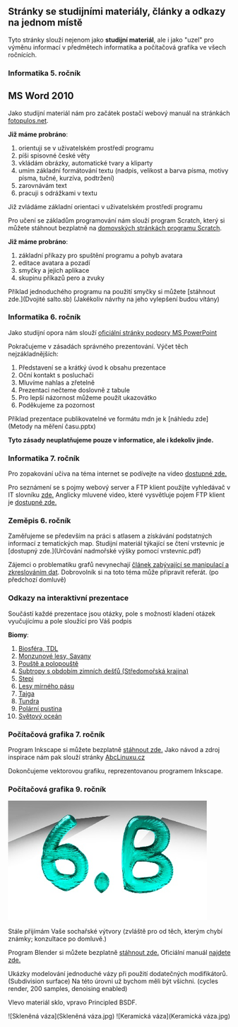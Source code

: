 ## Stránky se studijními materiály, články a odkazy na jednom místě

Tyto stránky slouží nejenom jako **studijní materiál**, ale i jako "uzel" pro výměnu informací v předmětech informatika a počítačová grafika ve všech ročnících.

### Informatika 5. ročník

## MS Word 2010

Jako studijní materiál nám pro začátek postačí webový manuál na stránkách [fotopulos.net](http://word-navod.fotopulos.net/word-2010/zaklad.html#z1).

**Již máme probráno**:
1.  orientuji se v uživatelském prostředí programu
2.  píši spisovné české věty
3.  vkládám obrázky, automatické tvary a kliparty
4.  umím základní formátování textu (nadpis, velikost a barva písma, motivy písma, tučné, kurzíva, podtržení)
5.  zarovnávám text
6.  pracuji s odrážkami v textu

Již zvládáme základní orientaci v uživatelském prostředí programu

Pro učení se základům programování nám slouží program Scratch, který si můžete stáhnout bezplatně na [domovských stránkách programu Scratch](https://scratch.mit.edu/download).

**Již máme probráno**:    
1. základní příkazy pro spuštění programu a pohyb avatara
2. editace avatara a pozadí
3. smyčky a jejich aplikace
4. skupinu příkazů pero a zvuky

Příklad jednoduchého programu na použití smyčky si můžete [stáhnout zde.](Dvojité salto.sb) (Jakékoliv návrhy na jeho vylepšení budou vítány)

### Informatika 6. ročník

Jako studijní opora nám slouží [oficiální stránky podpory MS PowerPoint](https://support.office.com/cs-cz/powerpoint)

Pokračujeme v zásadách správného prezentování. Výčet těch nejzákladnějších:

1. Představení se a krátký úvod k obsahu prezentace
2. Oční kontakt s posluchači
3. Mluvíme nahlas a zřetelně
4. Prezentaci nečteme doslovně z tabule
5. Pro lepší názornost můžeme použít ukazovátko
6. Poděkujeme za pozornost

Příklad prezentace publikovatelné ve formátu mdn je k [náhledu zde](Metody na měření času.pptx)

**Tyto zásady neuplatňujeme pouze v informatice, ale i kdekoliv jinde.**

### Informatika 7. ročník

Pro zopakování učiva na téma internet se podívejte na video [dostupné zde.](https://www.youtube.com/watch?v=L05HGoaDkRo)

Pro seznámení se s pojmy webový server a FTP klient použijte vyhledávač v IT slovníku [zde.](https://it-slovnik.cz/pojem/ftp)
Anglicky mluvené video, které vysvětluje pojem FTP klient je [dostupné zde.](https://www.youtube.com/watch?v=PeiXwNHEJo0)

### Zeměpis 6. ročník

Zaměřujeme se především na práci s atlasem a získávání podstatných informací z tematických map. Studijní materiál týkající se čtení vrstevnic je [dostupný zde.](Určování nadmořské výšky pomocí vrstevnic.pdf)

Zájemci o problematiku grafů nevynechají [článek zabývající se manipulací a zkreslováním dat](https://www.idnes.cz/technet/veda/manipulace-grafy-statistika.A151023_164547_veda_pka). Dobrovolník si na toto téma může připravit referát. (po předchozí domluvě)

### Odkazy na interaktivní prezentace

Součástí každé prezentace jsou otázky, pole s možností kladení otázek vyučujícímu a pole sloužící pro Váš podpis

**Biomy**:
1.  [Biosféra, TDL](https://ahaslides.com/0D12A)
2.  [Monzunové lesy, Savany](https://ahaslides.com/A8F67)
3.  [Pouště a polopouště](https://ahaslides.com/79833)
4.  [Subtropy s obdobím zimních dešťů (Středomořská krajina)](https://ahaslides.com/5685A)
5.  [Stepi](https://ahaslides.com/C25AE)
6.  [Lesy mírného pásu](https://ahaslides.com/741E1)
7.  [Tajga](https://ahaslides.com/FFDCC)
8.  [Tundra](https://ahaslides.com/1D644)
9.  [Polární pustina](https://ahaslides.com/DB4FD)
10. [Světový oceán](https://ahaslides.com/124F9)

### Počítačová grafika 7. ročník

Program Inkscape si můžete bezplatně [stáhnout zde.](https://inkscape.org/release/inkscape-0.92.4/windows/64-bit/exe/dl/)
Jako návod a zdroj inspirace nám pak slouží stránky [AbcLinuxu.cz](https://www.abclinuxu.cz/serialy/inkscape)

Dokončujeme vektorovou grafiku, reprezentovanou programem Inkscape.

### Počítačová grafika 9. ročník

![6b](6b.jpg)

Stále přijímám Vaše sochařské výtvory (zvláště pro od těch, kterým chybí známky; konzultace po domluvě.)

Program Blender si můžete bezplatně [stáhnout zde.](https://www.blender.org/download/)
Oficiální manuál [najdete zde.](https://docs.blender.org/manual/en/latest/index.html)

Ukázky modelování jednoduché vázy při použití dodatečných modifikátorů. (Subdivision surface) 
Na této úrovni už bychom měli být všichni. (cycles render, 200 samples, denoising enabled)

Vlevo materiál sklo, vpravo Principled BSDF.

![Skleněná váza](Skleněná váza.jpg) ![Keramická váza](Keramická váza.jpg)
